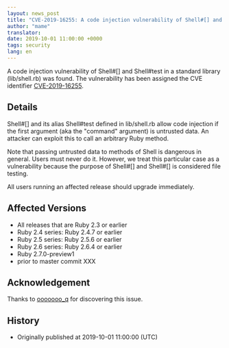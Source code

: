 ```yaml
---
layout: news_post
title: "CVE-2019-16255: A code injection vulnerability of Shell#[] and Shell#test"
author: "mame"
translator:
date: 2019-10-01 11:00:00 +0000
tags: security
lang: en
---
```


A code injection vulnerability of Shell#[] and Shell#test in a standard library (lib/shell.rb) was found.  The vulnerability has been assigned the CVE identifier [CVE-2019-16255](https://cve.mitre.org/cgi-bin/cvename.cgi?name=CVE-2019-16255).

## Details

Shell#[] and its alias Shell#test defined in lib/shell.rb allow code injection if the first argument (aka the "command" argument) is untrusted data.  An attacker can exploit this to call an arbitrary Ruby method.

Note that passing untrusted data to methods of Shell is dangerous in general.  Users must never do it.  However, we treat this particular case as a vulnerability because the purpose of Shell#[] and Shell#[] is considered file testing.

All users running an affected release should upgrade immediately.

## Affected Versions

* All releases that are Ruby 2.3 or earlier
* Ruby 2.4 series: Ruby 2.4.7 or earlier
* Ruby 2.5 series: Ruby 2.5.6 or earlier
* Ruby 2.6 series: Ruby 2.6.4 or earlier
* Ruby 2.7.0-preview1
* prior to master commit XXX

## Acknowledgement

Thanks to [ooooooo_q](https://hackerone.com/ooooooo_q) for discovering this issue.

## History

* Originally published at 2019-10-01 11:00:00 (UTC)
